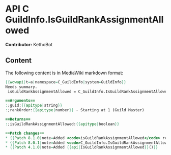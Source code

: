 # API C GuildInfo.IsGuildRankAssignmentAllowed

**Contributor:** KethoBot

## Content

The following content is in MediaWiki markdown format:

```mediawiki
{{wowapi|t=a|namespace=C_GuildInfo|system=GuildInfo}}
Needs summary.
 isGuildRankAssignmentAllowed = C_GuildInfo.IsGuildRankAssignmentAllowed(guid, rankOrder)

==Arguments==
:;guid:{{apitype|string}}
:;rankOrder:{{apitype|number}} - Starting at 1 (Guild Master)

==Returns==
:;isGuildRankAssignmentAllowed:{{apitype|boolean}}

==Patch changes==
* {{Patch 8.1.0|note=Added <code>isGuildRankAssignmentAllowed</code> return.}}
* {{Patch 8.0.1|note=Added <code>C_GuildInfo.IsGuildRankAssignmentAllowed()</code>}}
* {{Patch 4.1.0|note=Added {{api|IsGuildRankAssignmentAllowed}}()}}
```
